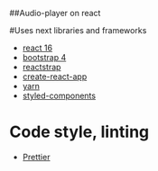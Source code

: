 ##Audio-player on react

#Uses next libraries and frameworks
* [react 16](https://reactjs.org)
* [bootstrap 4](http://getbootstrap.com/docs/4.0/getting-started/introduction/)
* [reactstrap](https://reactstrap.github.io)
* [create-react-app](https://github.com/facebookincubator/create-react-app)
* [yarn](https://yarnpkg.com/en/docs)
* [styled-components](https://www.styled-components.com/docs)

# Code style, linting
* [Prettier](https://github.com/prettier/prettier)
